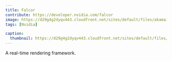 ```yaml
---
title: Falcor
contribute: https://developer.nvidia.com/falcor
image: https://d29g4g2dyqv443.cloudfront.net/sites/default/files/akamai/gameworks/Falcor/amz2.png
tags: [Nvidia]

caption:
  thumbnail: https://d29g4g2dyqv443.cloudfront.net/sites/default/files/akamai/gameworks/Falcor/amz2.png
---
```


A real-time rendering framework.